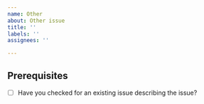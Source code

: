 ```yaml
---
name: Other
about: Other issue
title: ''
labels: ''
assignees: ''

---
```


## Prerequisites
- [ ] Have you checked for an existing issue describing the issue?
